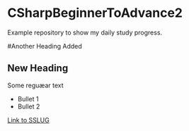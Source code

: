 # CSharpBeginnerToAdvance2
Example repository to show my daily study progress.

#Another Heading Added

## New Heading
 Some reguæar text

* Bullet 1
* Bullet 2

[Link to SSLUG](http://sslug.dk)